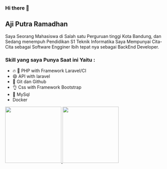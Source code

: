 ### Hi there 👋

##  Aji Putra Ramadhan
 Saya Seorang Mahasiswa di Salah satu Perguruan tinggi Kota Bandung, dan Sedang menempuh Pendidikan S1 Teknik Informatika
 Saya Mempunyai Cita-Cita sebagai Software Engginer lbih tepat nya sebagai BackEnd Developer.
 ### Skill yang saya Punya Saat ini Yaitu : 
-  🔥 🗿 PHP with Framework Laravel/CI
-  😄 API with laravel
-  🥦 Git dan Github
- 👌 Css with Framework Bootstrap
- 👐 MySql
- Docker

<p align="left">
<a href="https://github.com/Aji-Putra">
  <img height="180em" src="https://github-readme-stats-eight-theta.vercel.app/api?username=Aji-Putra&show_icons=true&theme=algolia&include_all_commits=true&count_private=true"/>
  <img height="180em" src="https://github-readme-stats-eight-theta.vercel.app/api/top-langs/?username=Aji-Putra&layout=compact&langs_count=8&theme=algolia"/>
</a>
</p>
